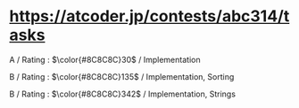 # https://atcoder.jp/contests/abc314/tasks

A / Rating : $\color{#8C8C8C}30$ / Implementation

B / Rating : $\color{#8C8C8C}135$ / Implementation, Sorting

B / Rating : $\color{#8C8C8C}342$ / Implementation, Strings


